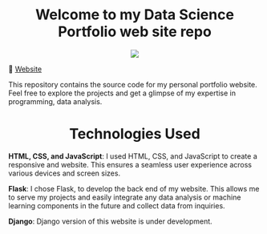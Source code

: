 <h1 align="center">Welcome to my Data Science Portfolio web site repo</h1>

<p align="center">
  <a href="https://skillicons.dev">
    <img src="https://skillicons.dev/icons?i=html,css,javascript,python,flask" />
  </a>
</p>
 
🔗 [Website](https://andriig.pythonanywhere.com/index.html)

This repository contains the source code for my personal portfolio website. Feel free to explore the projects and get a glimpse of my expertise in programming, data analysis.

<h1 align="center">Technologies Used</h1>


**HTML, CSS, and JavaScript**: I used HTML, CSS, and JavaScript to create a responsive and website. This ensures a seamless user experience across various devices and screen sizes.

**Flask**: I chose Flask, to develop the back end of my website. This allows me to serve my projects and easily integrate any data analysis or machine learning components in the future and collect data from inquiries.

**Django**: Django version of this website is under development.

